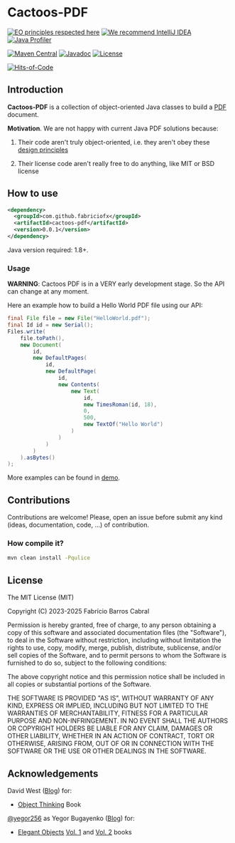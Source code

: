 <!--
SPDX-FileCopyrightText: Copyright (C) 2023-2025 Fabrício Barros Cabral
SPDX-License-Identifier: MIT
-->
# Cactoos-PDF

[![EO principles respected here](https://www.elegantobjects.org/badge.svg)](http://www.elegantobjects.org)
[![We recommend IntelliJ IDEA](https://www.elegantobjects.org/intellij-idea.svg)](https://www.jetbrains.com/idea/)
[![Java Profiler](https://www.ej-technologies.com/images/product_banners/jprofiler_small.png)](https://www.ej-technologies.com/products/jprofiler/overview.html)

[![Maven Central](https://img.shields.io/maven-central/v/com.github.fabriciofx/cactoos-pdf.svg)](https://search.maven.org/artifact/com.github.fabriciofx/cactoos-pdf/0.2.1/jar)
[![Javadoc](https://www.javadoc.io/badge/com.github.fabriciofx/cactoos-pdf.svg)](http://www.javadoc.io/doc/com.github.fabriciofx/cactoos-pdf)
[![License](https://img.shields.io/badge/license-MIT-green.svg)](https://github.com/fabriciofx/cactoos-pdf/blob/master/LICENSE.txt)

[![Hits-of-Code](https://hitsofcode.com/github/fabriciofx/cactoos-pdf?branch=main&label=Hits-of-Code)](https://hitsofcode.com/github/fabriciofx/cactoos-pdf/view?branch=main&label=Hits-of-Code)

## Introduction

**Cactoos-PDF** is a collection of object-oriented Java classes to build a
[PDF](https://en.wikipedia.org/wiki/PDF) document.

**Motivation**.
We are not happy with current Java PDF solutions because:

1. Their code aren't truly object-oriented, i.e. they aren't obey these [design
   principles](http://www.elegantobjects.org#principles)

2. Their license code aren't really free to do anything, like MIT or BSD license

## How to use

```xml
<dependency>
  <groupId>com.github.fabriciofx</groupId>
  <artifactId>cactoos-pdf</artifactId>
  <version>0.0.1</version>
</dependency>
```

Java version required: 1.8+.

### Usage

**WARNING**: Cactoos PDF is in a VERY early development stage. So the API can
change at any moment.

Here an example how to build a Hello World PDF file using our API:

```java
final File file = new File("HelloWorld.pdf");
final Id id = new Serial();
Files.write(
    file.toPath(),
    new Document(
        id,
        new DefaultPages(
            id,
            new DefaultPage(
                id,
                new Contents(
                    new Text(
                        id,
                        new TimesRoman(id, 18),
                        0,
                        500,
                        new TextOf("Hello World")
                    )
                )
            )
        )
    ).asBytes()
);
```

More examples can be found in
[demo](https://github.com/fabriciofx/cactoos-pdf/tree/main/src/test/java/com/github/fabriciofx/cactoos/pdf/demo).

## Contributions

Contributions are welcome! Please, open an issue before submit any kind (ideas,
documentation, code, ...) of contribution.

### How compile it?

```bash
mvn clean install -Pqulice
```

## License

The MIT License (MIT)

Copyright (C) 2023-2025 Fabrício Barros Cabral

Permission is hereby granted, free of charge, to any person obtaining a copy of
this software and associated documentation files (the "Software"), to deal in
the Software without restriction, including without limitation the rights to
use, copy, modify, merge, publish, distribute, sublicense, and/or sell copies of
the Software, and to permit persons to whom the Software is furnished to do so,
subject to the following conditions:

The above copyright notice and this permission notice shall be included in all
copies or substantial portions of the Software.

THE SOFTWARE IS PROVIDED "AS IS", WITHOUT WARRANTY OF ANY KIND, EXPRESS OR
IMPLIED, INCLUDING BUT NOT LIMITED TO THE WARRANTIES OF MERCHANTABILITY, FITNESS
FOR A PARTICULAR PURPOSE AND NON-INFRINGEMENT. IN NO EVENT SHALL THE AUTHORS OR
COPYRIGHT HOLDERS BE LIABLE FOR ANY CLAIM, DAMAGES OR OTHER LIABILITY, WHETHER
IN AN ACTION OF CONTRACT, TORT OR OTHERWISE, ARISING FROM, OUT OF OR IN
CONNECTION WITH THE SOFTWARE OR THE USE OR OTHER DEALINGS IN THE SOFTWARE.

## Acknowledgements

David West ([Blog](http://davewest.us/)) for:

- [Object Thinking](http://amzn.to/2BVeiNl) Book

[@yegor256](https://github.com/yegor256) as Yegor Bugayenko
([Blog](https://wwww.yegor256.com)) for:

- [Elegant Objects](https://www.yegor256.com/elegant-objects.html)
[Vol. 1](http://amzn.to/2BXdZSs) and [Vol. 2](http://amzn.to/2BuFFP4) books
